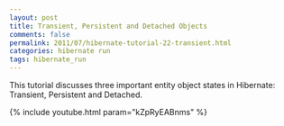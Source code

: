 ```yaml
---           
layout: post
title: Transient, Persistent and Detached Objects
comments: false
permalink: 2011/07/hibernate-tutorial-22-transient.html
categories: hibernate run
tags: hibernate_run
---
```


This tutorial discusses three important entity object states in Hibernate: Transient, Persistent and Detached.

{% include youtube.html param="kZpRyEABnms" %}